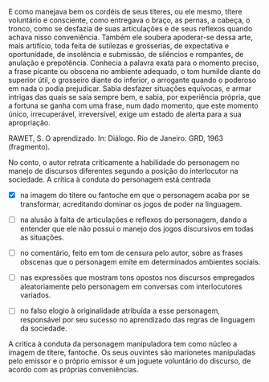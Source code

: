 

E como manejava bem os cordéis de seus títeres, ou ele mesmo, títere voluntário e consciente, como entregava o braço, as pernas, a cabeça, o tronco, como se desfazia de suas articulações e de seus reflexos quando achava nisso conveniência. Também ele soubera apoderar-se dessa arte, mais artifício, toda feita de sutilezas e grosserias, de expectativa e oportunidade, de insolência e submissão, de silêncios e rompantes, de anulação e prepotência. Conhecia a palavra exata para o momento preciso, a frase picante ou obscena no ambiente adequado, o tom humilde diante do superior útil, o grosseiro diante do inferior, o arrogante quando o poderoso em nada o podia prejudicar. Sabia desfazer situações equívocas, e armar intrigas das quais se saía sempre bem, e sabia, por experiência própria, que a fortuna se ganha com uma frase, num dado momento, que este momento único, irrecuperável, irreversível, exige um estado de alerta para a sua apropriação.

RAWET, S. O aprendizado. In: Diálogo. Rio de Janeiro: GRD, 1963 (fragmento).

No conto, o autor retrata criticamente a habilidade do personagem no manejo de discursos diferentes segundo a posição do interlocutor na sociedade. A crítica à conduta do personagem está centrada



- [x] na imagem do títere ou fantoche em que o personagem acaba por se transformar, acreditando dominar os jogos de poder na linguagem.
- [ ] na alusão à falta de articulações e reflexos do personagem, dando a entender que ele não possui o manejo dos jogos discursivos em todas as situações.
- [ ] no comentário, feito em tom de censura pelo autor, sobre as frases obscenas que o personagem emite em determinados ambientes sociais.
- [ ] nas expressões que mostram tons opostos nos discursos empregados aleatoriamente pelo personagem em conversas com interlocutores variados.
- [ ] no falso elogio à originalidade atribuída a esse personagem, responsável por seu sucesso no aprendizado das regras de linguagem da sociedade.


A critica à conduta da personagem manipuladora tem como núcleo a imagem de títere, fantoche. Os seus ouvintes são marionetes manipuladas pelo emissor e o próprio emissor é um joguete voluntário do discurso, de acordo com as próprias conveniências.
